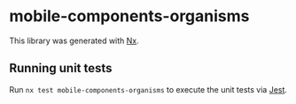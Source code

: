 # mobile-components-organisms

This library was generated with [Nx](https://nx.dev).

## Running unit tests

Run `nx test mobile-components-organisms` to execute the unit tests via [Jest](https://jestjs.io).

